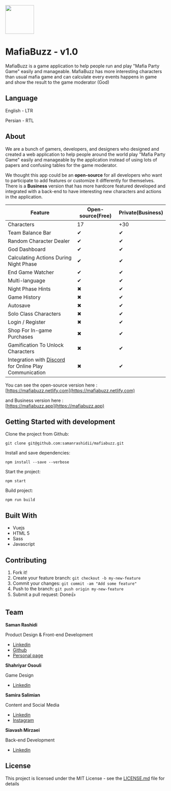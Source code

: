 <p>
  <a href="https://mafiabuzz.app">
    <img src="https://mafiabuzz.app/img/logo.f1a41654.png" width=90 height=90>
  </a>
</p>

# MafiaBuzz - v1.0

MafiaBuzz is a game application to help people run and play "Mafia Party Game" easily and manageable. MafiaBuzz has more interesting characters than usual mafia game and can calculate every events happens in game and show the result to the game moderator (God)

## Language

English - LTR

Persian - RTL

## About

<p>We are a bunch of gamers, developers, and designers who designed and created a web application to help people around the world play "Mafia Party Game" easily and manageable by the application instead of using lots of papers and confusing tables for the game moderator.</p>
<p>We thought this app could be an <b>open-source</b> for all developers who want to participate to add features or customize it differently for themselves. There is a <b>Business</b> version that has more hardcore featured developed and integrated with a back-end to have interesting new characters and actions in the application.</p>

Feature | Open-source(Free) | Private(Business)
------------ | ------------- | -------------
Characters | 17 | +30
Team Balance Bar | ✔ | ✔
Random Character Dealer | ✔ | ✔
God Dashboard | ✔ | ✔
Calculating Actions During Night Phase | ✔ | ✔
End Game Watcher | ✔ | ✔
Multi-language | ✔ | ✔
Night Phase Hints | ✖ | ✔
Game History | ✖ | ✔
Autosave | ✖ | ✔
Solo Class Characters | ✖ | ✔
Login / Register | ✖ | ✔
Shop For In-game Purchases | ✖ | ✔
Gamification To Unlock Characters | ✖ | ✔
Integration with [Discord](https://discordapp.com/) for Online Play Communication | ✖ | ✔

You can see the open-source version here : <br />
[https://mafiabuzz.netlify.com](https://mafiabuzz.netlify.com)

and Business version here  : <br />
[https://mafiabuzz.app](https://mafiabuzz.app)

## Getting Started with development

Clone the project from Github:

```
git clone git@github.com:samanrashidii/mafiabuzz.git
```

Install and save dependencies:

```
npm install --save --verbose
```

Start the project:

```
npm start
```

Build project:

```
npm run build
```

## Built With

* Vuejs
* HTML 5
* Sass
* Javascript

## Contributing

1. Fork it!
2. Create your feature branch: `git checkout -b my-new-feature`
3. Commit your changes: `git commit -am "Add some feature"`
4. Push to the branch: `git push origin my-new-feature`
5. Submit a pull request:  <span>Done</span>👍

## Team

**Saman Rashidi**
<p>Product Design & Front-end Development</p>

- [Linkedin](https://www.linkedin.com/in/samanrashidii)
- [Github](https://github.com/samanrashidii)
- [Personal page](http://samanrashidi.com)

**Shahriyar Osouli**
<p>Game Design</p>

- [Linkedin](https://www.linkedin.com/in/shahriyar-osuli-a9a77654/)

**Samira Salimian**
<p>Content and Social Media</p>

- [Linkedin](https://www.linkedin.com/in/samira-salimian)
- [Instagram](https://www.instagram.com/samirasaly)

**Siavash Mirzaei**
<p>Back-end Development</p>

- [Linkedin](https://www.linkedin.com/in/siavash-mirzaei/)

## License

This project is licensed under the MIT License - see the [LICENSE.md](LICENSE.md) file for details


